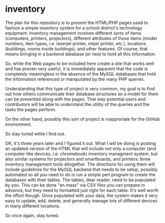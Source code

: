 # inventory
The plan for this repository is to present the HTML/PHP pages used to fashion a simple inventory system for a school district's technology equipment. Inventory management involves different sorts of items (computers, printers, projectors), different attributes of those items (model numbers, item types, i.e. laserjet printer, inkjet printer, etc.), locations (buildings, rooms inside buildings), and other features. Of course, that means bringing in a backend database (or two) to hold all this information. 

So, while the Web pages to be included here create a site that works well and has proven very useful, it is immediately apparent that the code is completely meaningless in the absence of the MySQL databases that hold the information referenced or manipulated by the many PHP queries. 

Understanding that this type of project is very common, my goal is to find out how others communicate their database structures so a model for them can be presented along with the pages. That way potential users and contributors will be able to understand the utility of the queries and the tasks the pages perform.

On the other hand, possibly this sort of project is inapproriate for the GitHub environment.

So stay tuned while I find out.

OK, it's three years later and I figured it out. What I will be doing is posting an updated version of the HTML that will include not only a computer (and computer-like devices, i.e. chromebook) inventory managment system, but also similar systems for projectors and smartboards, and printers: three inventory management tools altogether. The directions for using them will include guidelines for the MySQL backend that needs to be setup, possibly automated so all you need to do is run a simple perl program to create the databases with their tables. The tables, dear reader, need to be populated by you. This can be done "en mass" via CSV files you can prepare in advance, but they need to formatted just right for each table. It's well worth the effort though. Once populated with your data, the system makes it very easy to update, add, delete, and generally manage lots of different devices in many different locations. 

So once again, stay tuned.
